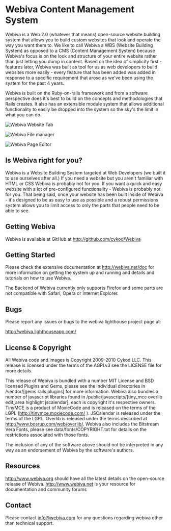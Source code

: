 Webiva Content Management System
===================================

Webiva is a Web 2.0 (whatever that means) open-source website building system that allows you to build custom websites that look and operate the way you want them to.  We like to call Webiva a WBS (Website Building System) as opposed to a CMS (Content Management System) because Webiva's focus is on the look and structure of your entire website rather than just letting you dump in content. Based on the idea of simplicity first - features later, Webiva was built as tool for us as web developers to build websites more easily - every feature that has been added was added in response to a specific requirement that arose as we've been using the system for the past 4 years. 

Webiva is built on the Ruby-on-rails framework and from a software perspective does it's best to build on the concepts and methodologies that Rails creates. It also has an extensible module system that allows additional functionality to easily be dropped into the system so the sky's the limit in what you can do.

![Webiva Website Tab](http://webiva.org/system/storage/2/fa/3/291/website.png)

![Webiva File manager](http://webiva.org/system/storage/2/1d/4/292/filemanager.png)

![Webiva Page Editor](http://webiva.org/system/storage/2/93/7/293/editor.png)

Is Webiva right for you?
-----------------------

Webiva is a Website Building System targeted at Web Developers (we built it to use ourselves after all.) If you need a website but you aren't familiar with HTML or CSS Webiva is probably not for you. If you want a quick and easy website with a lot of pre-configured functionality - Webiva is probably not for you. That being said, once your website has been built inside of Webiva - it's designed to be as easy to use as possible and a robust permissions system allows you to limit access to only the parts that people need to be able to see.  

Getting Webiva
--------------

Webiva is available at GitHub at http://github.com/cykod/Webiva

Getting Started
---------------

Please check the extensive documentation at http://webiva.net/doc for more information on getting the
system up and running and details and tutorials on how to use Webiva.

The Backend of Webiva currently only supports Firefox and some parts are not compatible with Safari, Opera or Internet Explorer.

Bugs
----

Please report any issues or bugs to the webiva lighthouse project page at:

http://webiva.lighthouseapp.com/

License & Copyright
-------------------

All Webiva code and images is Copyright 2009-2010 Cykod LLC. This release is licensed under the terms of the AGPLv3 see the LICENSE file for more details.

This release of Webiva is bundled with a number MIT License and BSD licensed Plugins and Gems, please see the individual directories in /vendor/[gems rails plugins] for more information. Webiva also bundles a number of javascript libraries found in /public/javascripts/[tiny_mce overlib edit_area highlight jscalendar], each is copyright it's respective owners. TinyMCE is a product of MoxieCode and is released on the terms of the LGPL (http://tinymce.moxiecode.com/ ). JSCalendar is released under the terms of the LGPL. Overlib is released under the terms described at http://www.bosrup.com/web/overlib/. Webiva also includes the Bitstream Vera Fonts, please see data/fonts/COPYRIGHT.txt for details on the restrictions associated with those fonts. 

The inclusion of any of the software above should not be interpreted in any way as an endorsement of Webiva by the software's authors. 

Resources
---------

http://www.webiva.org should have all the latest details on the open-source release of Webiva.
http://www.webiva.net is your resource for documentation and community forums

Contact
-------

Please contact info@webiva.com for any questions regarding webiva other than technical support.

